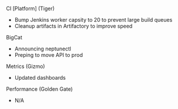 


CI [Platform] (Tiger)
- Bump Jenkins worker capsity to 20 to prevent large build queues
- Cleanup artifacts in Artifactory to improve speed

BigCat
- Announcing neptunectl
- Preping to move API to prod

Metrics (Gizmo)
- Updated dashboards

Performance (Golden Gate)
- N/A
<!--stackedit_data:
eyJoaXN0b3J5IjpbLTU3MTkyNjk4NSw2ODI3NzY2MzVdfQ==
-->